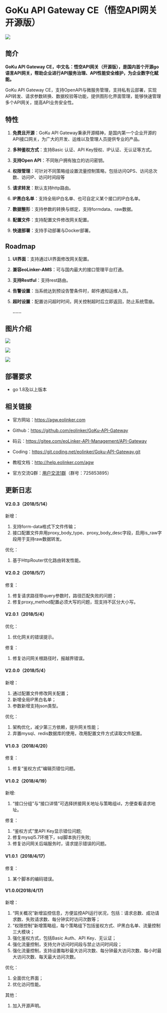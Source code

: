 # GoKu API Gateway CE（悟空API网关 开源版）

![](http://data.eolinker.com/course/Y9EYfxU069c9bc2f7a7f1e211966173e296cd04f768ee82)

## 简介

**GoKu API Gateway CE，中文名：悟空API网关（开源版），是国内首个开源go语言API网关，帮助企业进行API服务治理、API性能安全维护，为企业数字化赋能。**

GoKu API Gateway CE，支持OpenAPI与微服务管理，支持私有云部署，实现API转发、请求参数转换、数据校验等功能，提供图形化界面管理，能够快速管理多个API网关，提高API业务安全性。

## 特性

1. **免费且开源**：GoKu API Gateway秉承开源精神，是国内第一个企业开源的API接口网关，为广大的开发、运维以及管理人员提供专业的产品。

2. **多种鉴权方式**：支持Basic 认证、API Key授权、IP认证、无认证等方式。

3. **支持Open API**：不同账户拥有独立的访问密钥。

4. **权限管理**：可针对不同策略组设置流量控制策略，包括访问QPS、访问总次数、访问IP、访问时间段等

5. **请求转发**：默认支持http路由。

6. **IP黑白名单**：支持全局IP白名单、也可自定义某个接口的IP白名单。

7. **数据整形**：支持参数的转换与绑定，支持formdata、raw数据。

8. **配置文件**：支持配置文件修改网关配置。

9. **快速部署**：支持手动部署与Docker部署。

## Roadmap

1. **UI界面**：支持通过UI界面修改网关配置。

2. **兼容eoLinker-AMS**：可与国内最大的接口管理平台打通。

3. **支持Restful**：支持rest路由。

4. **告警设置**：当系统达到预设告警条件时，邮件通知运维人员。

5. **超时设置**：配置访问超时时间，网关控制超时后立即返回，防止系统雪崩。

	**……**

## 图片介绍

![](http://data.eolinker.com/course/a9l9ZzQfe7cfc0f93578629db01a1a3197864dd51fa9dab)

![](http://data.eolinker.com/course/3KDiWxscb527a460477f5bbb95fc3db6c09426c47de96f1)

![](http://data.eolinker.com/course/pRMJNTb1974cd4d502bf17f5b477b236cf5c090496af571)


## 部署要求

* go 1.8及以上版本

## 相关链接

* 官方网站：https://agw.eolinker.com

* Github：https://github.com/eolinker/GoKu-API-Gateway

* 码云：https://gitee.com/eoLinker-API-Management/API-Gateway

* Coding：https://git.coding.net/eolinker/Goku-API-Gateway.git

* 教程文档：http://help.eolinker.com/agw

* 官方交流Q群：[用户交流1群](https://jq.qq.com/?_wv=1027&k=5ikfC2S)（群号：725853895）

## 更新日志

#### V2.0.3（2018/5/14）
新增：

1. 支持form-data格式下文件传输；
2. 接口配置文件弃用proxy_body_type、proxy_body_desc字段，启用is_raw字段用于支持raw数据转发。

优化：

1. 基于HttpRouter优化路由转发性能。

#### V2.0.2（2018/5/7）
修复：

1. 修复请求路径带query参数时，路径匹配失败的问题；
2. 修复proxy_method配置必须大写的问题，现支持不区分大小写。

#### V2.0.1（2018/5/4）
优化：

1. 优化网关的错误提示。


修复：

1. 修复访问网关根路径时，报越界错误。

#### V2.0.0（2018/5/4）
新增：

1. 通过配置文件修改网关配置；
2. 新增全局IP黑白名单；
3. 参数新增支持json类型。

优化：

1. 架构优化，减少第三方依赖，提升网关性能；
2. 弃置mysql、redis数据库的使用，改用配置文件方式读取文件配置。

#### V1.0.3（2018/4/20）
修复：

1. 修复“鉴权方式”编辑页错位问题。

#### V1.0.2（2018/4/19）
新增:

1. “接口分组”与“接口详情”可选择拼接网关地址与策略组id，方便查看请求地址。

修复：

1. “鉴权方式”里API Key显示错位问题;
2. 修复mysql5.7环境下，sql脚本执行失败;
3. 修复访问网关后端服务时，请求提示错误的问题。

#### V1.0.1（2018/4/17）
修复：

1. 某个脚本的编码错误。

#### V1.0.0(2018/4/17)
新增：

1. “网关概况”新增监控信息，方便监控API运行状况，包括：请求总数、成功请求数、失败请求数、每分钟实时访问次数等；
2. “权限控制”新增策略组，每个策略组下包括鉴权方式、IP黑白名单、流量控制三大模块；
3. 强化鉴权方式，包括Basic Auth、API Key、无认证；
4. 强化流量控制，支持允许访问时间段与禁止访问时间段；
5. 强化流量控制，支持设置每秒最大访问次数、每分钟最大访问次数、每小时最大访问次数、每天最大访问次数。

优化：

1. 全面优化界面；
2. 优化访问性能。

其他：

1. 加入开源声明。
